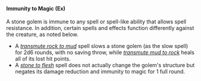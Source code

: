 #### **Immunity to Magic** (Ex)

A stone golem is immune to any spell or spell-like ability that allows spell resistance. In addition, certain spells and effects function differently against the creature, as noted below.

* A *[transmute rock to mud]* spell slows a stone golem (as the slow spell) for 2d6 rounds, with no saving throw, while *[transmute mud to rock]* heals all of its lost hit points.
* A *[stone to flesh]* spell does not actually change the golem's structure but negates its damage reduction and immunity to magic for 1 full round.

[transmute rock to mud]: :d20-spell:transmute-rock-to-mud
[transmute mud to rock]: :d20-spell:transmute-mud-to-rock
[stone to flesh]: :d20-spell:stone-to-flesh